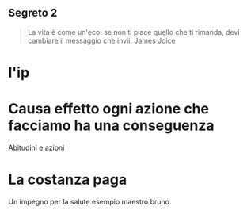 
## Segreto 2

> La vita è come un'eco: se non ti piace quello che ti rimanda, devi cambiare il messaggio che invii.
James Joice

# l'ip
# Causa effetto ogni azione che facciamo ha una conseguenza 

Abitudini e azioni 

# La costanza paga

Un impegno per la salute esempio maestro bruno 





<!--stackedit_data:
eyJoaXN0b3J5IjpbMTY5ODQ3NjIyNywyMDE4MDQ1ODc2LDM1ND
AzMzgzNSwxMTU4NDY2ODQwXX0=
-->